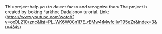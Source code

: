 This project help you to detect faces and recognize them.The project is created by looking Farkhod Dadajonov tutorial.
Link:(https://www.youtube.com/watch?v=oxOL210xznc&list=PL_WK6W0Gn1I7E_vEMw4rMwfcIIwT95eZn&index=3&t=434s)
